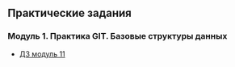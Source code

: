 <h2>Практические задания</h2>
<h3>Модуль 1. Практика GIT. Базовые структуры данных</h3>  
<ul>
  <li><a href 'https://github.com/allabergenovvyacheslav/homework11/blob/main/main.py'>ДЗ модуль 11</a></li>
</ul>
